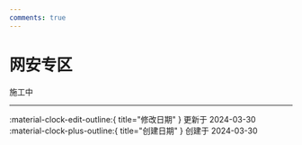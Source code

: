 ```yaml
---
comments: true
---
```


# 网安专区

施工中

---

:material-clock-edit-outline:{ title="修改日期" } 更新于 2024-03-30
:material-clock-plus-outline:{ title="创建日期" } 创建于 2024-03-30
